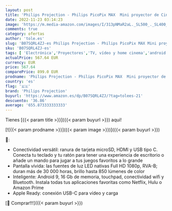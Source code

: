 ```yaml
---
layout: post
title: 'Philips Projection - Philips PicoPix MAX  Mini proyector de Cine en casa Android 9 USB-C  HDMI  Wi-Fi Bluetooth tamaño de Imagen de 120 Tienda de Aplicaciones Panel táctil Espejo de Pantalla inalámbrico'
date: 2022-11-23 03:14:23
image: 'https://m.media-amazon.com/images/I/313pNMaR2aL._SL500_._SL400_.jpg'
comments: true
category: ofertas
author: 'tole.es'
slug: 'B07SQRL4ZJ-es Philips Projection - Philips PicoPix MAX Mini proyector de...'
sku: 'B07SQRL4ZJ-es'
tags: [ 'Electrónica','Proyectores','TV, vídeo y home cinema','android','philips projection','🇪🇸', ]
actualPrice: 567.64 EUR
currency: EUR
price: 567.64
comparePrice: 899.0 EUR
prodname: 'Philips Projection - Philips PicoPix MAX  Mini proyector de Cine en casa Android 9 USB-C  HDMI  Wi-Fi Bluetooth tamaño de Imagen de 120 Tienda de Aplicaciones Panel táctil Espejo de Pantalla inalámbrico'
country: 'es'
flag: '🇪🇸'
brand: 'Philips Projection'
buyurl: 'https://www.amazon.es/dp/B07SQRL4ZJ/?tag=tolees-21'
descuento: '36.86'
average: '655.873333333333'
---
```


Tienes [{{< param title >}}]({{< param buyurl >}}) aqui!

[![{{< param prodname >}}]({{< param image >}})]({{< param buyurl >}})

🔎:

- Conectividad versátil: ranura de tarjeta microSD, HDMI y USB tipo C. Conecta tu teclado y tu ratón para tener una experiencia de escritorio o añade un mando para jugar a tus juegos favoritos a lo grande
- Pantalla vívida: las fuentes de luz LED nativas Full HD 1080p, RVA-B; duran más de 30 000 horas, brillo hasta 850 lúmenes de color
- Inteligente: Android 9, 16 Gb de memoria, touchpad, conectividad wifi y Bluetooth. Instala todas tus aplicaciones favoritas como Netflix, Hulu o Amazon Prime
- Apple Ready: conexión USB-C para vídeo y carga

[🛒 Comprar!!!]({{< param buyurl >}})
